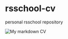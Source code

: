 # rsschool-cv
personal rsschool repository

![My markdown CV](https://hukuta02.github.io/rsschool-cv/cv)